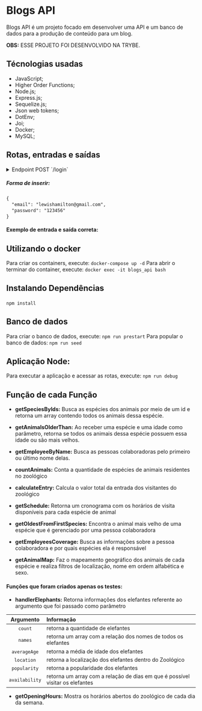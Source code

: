 # Blogs API

Blogs API é um projeto focado em desenvolver uma API e um banco de dados para a produção de conteúdo para um blog.

<strong>OBS:</strong> ESSE PROJETO FOI DESENVOLVIDO NA TRYBE.

## Técnologias usadas
* JavaScript;
* Higher Order Functions;
* Node.js;
* Express.js;
* Sequelize.js;
* Json web tokens;
* DotEnv;
* Joi;
* Docker;
* MySQL;

## Rotas, entradas e saídas

<details>
<summary>Endpoint POST `/login`</summary><br />
Utilizado para quando o usuário vai acessar sua conta. O banco de dados exige que o usuário insira o email e senha correta e irá retornar um token temporário como confirmação de que está correto.

##### Exemplo de entrada:
<img alt="imagem-exemplo-de-entrada-correta-post-login" src="/images-readme/post-login-exemplo-de-entrada.png">

##### Exemplo de saída:
<img alt="imagem-exemplo-de-saída-correta-post-login" src="/images-readme/post-login-exemplo-de-saida.png">

#### Inserindo informações incorretas
Existem dois cenários onde a saída acima pode não ser retornada: caso o email ou/e senha estejam incorretas e caso falte uma das duas informações. Ambas possuem retornos diferentes.

Retorno para email ou/e senha incorretas:
```
{
  "message": "Invalid fields"
}
```

Retorno para caso falte alguma das duas informações:
```
{
  "message": "Some required fields are missing"
}
```

</details>


##### Forma de inserir:
```
{
  "email": "lewishamilton@gmail.com",
  "password": "123456"
}
```

#### Exemplo de entrada e saída correta:


## Utilizando o docker
Para criar os containers, execute: `docker-compose up -d`
Para abrir o terminar do container, execute: `docker exec -it blogs_api bash`

## Instalando Dependências
  `npm install`

## Banco de dados
Para criar o banco de dados, execute: `npm run prestart`
Para popular o banco de dados: `npm run seed`

## Aplicação Node:
Para executar a aplicação e acessar as rotas, execute: `npm run debug`


<!-- ## Executando Testes
Para rodar todos os testes:

  `npm test`


Para rodar um teste específico:

  `npm test nomeDaFunção`

exemplo:
`npm test getEmployeesCoverage`


Para rodar os testes de cobertura:

  `npm run test:coverage` -->

## Função de cada Função
* <strong>getSpeciesByIds:</strong> Busca as espécies dos animais por meio de um id e retorna um array contendo todos os animais dessa espécie.

* <strong>getAnimalsOlderThan:</strong> Ao receber uma espécie e uma idade como parâmetro, retorna se todos os animais dessa espécie possuem essa idade ou são mais velhos.

* <strong>getEmployeeByName:</strong> Busca as pessoas colaboradoras pelo primeiro ou último nome delas.

* <strong>countAnimals:</strong> Conta a quantidade de espécies de animais residentes no zoológico

* <strong>calculateEntry:</strong> Calcula o valor total da entrada dos visitantes do zoológico

* <strong>getSchedule:</strong> Retorna um cronograma com os horários de visita disponíveis para cada espécie de animal

* <strong>getOldestFromFirstSpecies:</strong> Encontra o animal mais velho de uma espécie que é gerenciado por uma pessoa colaboradora

* <strong>getEmployeesCoverage:</strong> Busca as informações sobre a pessoa colaboradora e por quais espécies ela é responsável

* <strong>getAnimalMap:</strong> Faz o mapeamento geográfico dos animais de cada espécie e realiza filtros de localização, nome em ordem alfabética e sexo.

#### Funções que foram criados apenas os testes:
* <strong>handlerElephants:</strong> Retorna informações dos elefantes referente ao argumento que foi passado como parâmetro

|   Argumento    | Informação                                                                    |
|     :---:      | :---                                                                          |
|    `count`     | retorna a quantidade de elefantes                                             |
|    `names`     | retorna um array com a relação dos nomes de todos os elefantes                |
|  `averageAge`  | retorna a média de idade dos elefantes                                        |
|   `location`   | retorna a localização dos elefantes dentro do Zoológico                       |
|  `popularity`  | retorna a popularidade dos elefantes                                          |
| `availability` | retorna um array com a relação de dias em que é possível visitar os elefantes |


* <strong>getOpeningHours:</strong> Mostra os horários abertos do zoológico de cada dia da semana.
